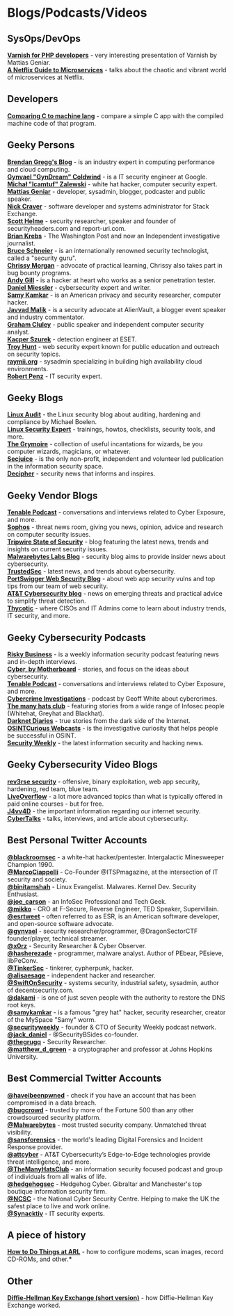 
# Blogs/Podcasts/Videos 

## SysOps/DevOps

<p>
 <a href="https://www.youtube.com/watch?v=nAFpkV5-vuI"><b>Varnish for PHP developers</b></a> - very interesting presentation of Varnish by Mattias Geniar.<br/>
 <a href="https://www.youtube.com/watch?v=CZ3wIuvmHeM"><b>A Netflix Guide to Microservices</b></a> - talks about the chaotic and vibrant world of microservices at Netflix.<br/>
</p>

## Developers

<p>
 <a href="https://www.youtube.com/watch?v=yOyaJXpAYZQ"><b>Comparing C to machine lang</b></a> - compare a simple C app with the compiled machine code of that program.<br/>
</p>

## Geeky Persons

<p>
 <a href="http://www.brendangregg.com/"><b>Brendan Gregg's Blog</b></a> - is an industry expert in computing performance and cloud computing.<br/>
 <a href="https://gynvael.coldwind.pl/"><b>Gynvael "GynDream" Coldwind</b></a> - is a IT security engineer at Google.<br/>
 <a href="http://lcamtuf.coredump.cx/"><b>Michał "lcamtuf" Zalewski</b></a> - white hat hacker, computer security expert.<br/>
 <a href="https://ma.ttias.be/"><b>Mattias Geniar</b></a> - developer, sysadmin, blogger, podcaster and public speaker.<br/>
 <a href="https://nickcraver.com/"><b>Nick Craver</b></a> - software developer and systems administrator for Stack Exchange.<br/>
 <a href="https://scotthelme.co.uk/"><b>Scott Helme</b></a> - security researcher, speaker and founder of securityheaders.com and report-uri.com.<br/>
 <a href="https://krebsonsecurity.com/"><b>Brian Krebs</b></a> - The Washington Post and now an Independent investigative journalist.<br/>
 <a href="https://www.schneier.com/"><b>Bruce Schneier</b></a> - is an internationally renowned security technologist, called a "security guru".<br/>
 <a href="https://chrissymorgan.co.uk/"><b>Chrissy Morgan</b></a> - advocate of practical learning, Chrissy also takes part in bug bounty programs.<br/>
 <a href="https://blog.zsec.uk/"><b>Andy Gill</b></a> - is a hacker at heart who works as a senior penetration tester.<br/>
 <a href="https://danielmiessler.com/"><b>Daniel Miessler</b></a> - cybersecurity expert and writer.<br/>
 <a href="https://samy.pl/"><b>Samy Kamkar</b></a> -  is an American privacy and security researcher, computer hacker.<br/>
 <a href="https://www.j4vv4d.com/"><b>Javvad Malik</b></a> - is a security advocate at AlienVault, a blogger event speaker and industry commentator.<br/>
 <a href="https://www.grahamcluley.com/"><b>Graham Cluley</b></a> - public speaker and independent computer security analyst.<br/>
 <a href="https://security.szurek.pl/"><b>Kacper Szurek</b></a> - detection engineer at ESET.<br/>
 <a href="https://www.troyhunt.com/"><b>Troy Hunt</b></a> - web security expert known for public education and outreach on security topics.<br/>
 <a href="https://raymii.org/s/index.html"><b>raymii.org</b></a> - sysadmin specializing in building high availability cloud environments.<br/>
 <a href="https://robert.penz.name/"><b>Robert Penz</b></a> - IT security expert.<br/>
</p>

## Geeky Blogs

<p>
 <a href="https://linux-audit.com/"><b>Linux Audit</b></a> - the Linux security blog about auditing, hardening and compliance by Michael Boelen.<br/>
 <a href="https://linuxsecurity.expert/"><b>
Linux Security Expert</b></a> - trainings, howtos, checklists, security tools, and more.<br/>
 <a href="http://www.grymoire.com/"><b>The Grymoire</b></a> - collection of useful incantations for wizards, be you computer wizards, magicians, or whatever.<br/>
 <a href="https://www.secjuice.com"><b>Secjuice</b></a> - is the only non-profit, independent and volunteer led publication in the information security space.<br/>
 <a href="https://duo.com/decipher"><b>Decipher</b></a> - security news that informs and inspires.<br/>
</p>

## Geeky Vendor Blogs

<p>
 <a href="https://www.tenable.com/podcast"><b>Tenable Podcast</b></a> - conversations and interviews related to Cyber Exposure, and more.<br/>
 <a href="https://nakedsecurity.sophos.com/"><b>Sophos</b></a> - threat news room, giving you news, opinion, advice and research on computer security issues.<br/>
 <a href="https://www.tripwire.com/state-of-security/"><b>Tripwire State of Security</b></a> - blog featuring the latest news, trends and insights on current security issues.<br/>
 <a href="https://blog.malwarebytes.com/"><b>Malwarebytes Labs Blog</b></a> - security blog aims to provide insider news about cybersecurity.<br/>
 <a href="https://www.trustedsec.com/category/articles/"><b>TrustedSec</b></a> - latest news, and trends about cybersecurity.<br/>
 <a href="https://portswigger.net/blog"><b>PortSwigger Web Security Blog</b></a> - about web app security vulns and top tips from our team of web security.<br/>
 <a href="https://www.alienvault.com/blogs"><b>AT&T Cybersecurity blog</b></a> - news on emerging threats and practical advice to simplify threat detection.<br/>
 <a href="https://thycotic.com/company/blog/"><b>Thycotic</b></a> - where CISOs and IT Admins come to learn about industry trends, IT security, and more.<br/>
</p>

## Geeky Cybersecurity Podcasts

<p>
 <a href="https://risky.biz/netcasts/risky-business/"><b>Risky Business</b></a> - is a weekly information security podcast featuring news and in-depth interviews.<br/>
 <a href="https://www.vice.com/en_us/topic/cyber"><b>Cyber, by Motherboard</b></a> - stories, and focus on the ideas  about cybersecurity.<br/>
 <a href="https://www.tenable.com/podcast"><b>Tenable Podcast</b></a> - conversations and interviews related to Cyber Exposure, and more.<br/>
 <a href="https://podcasts.apple.com/gb/podcast/cybercrime-investigations/id1428801405"><b>
Cybercrime Investigations</b></a> - podcast by Geoff White about cybercrimes.<br/>
 <a href="https://themanyhats.club/tag/episodes/"><b>The many hats club</b></a> - featuring stories from a wide range of Infosec people (Whitehat, Greyhat and Blackhat).<br/>
 <a href="https://darknetdiaries.com/"><b>Darknet Diaries</b></a> - true stories from the dark side of the Internet.<br/>
 <a href="https://www.youtube.com/playlist?list=PL423I_gHbWUXah3dmt_q_XNp0NlGAKjis"><b>OSINTCurious Webcasts</b></a> - is the investigative curiosity that helps people be successful in OSINT.<br/>
 <a href="https://www.youtube.com/user/SecurityWeeklyTV"><b>Security Weekly</b></a> - the latest information security and hacking news.<br/>
</p>

## Geeky Cybersecurity Video Blogs

<p>
 <a href="https://www.youtube.com/channel/UCzvJStjySZVvOBsPl-Vgj0g"><b>rev3rse security</b></a> - offensive, binary exploitation, web app security, hardening, red team, blue team.<br/>
 <a href="https://www.youtube.com/channel/UClcE-kVhqyiHCcjYwcpfj9w"><b>LiveOverflow</b></a> - a lot more advanced topics than what is typically offered in paid online courses - but for free.<br/>
 <a href="https://www.youtube.com/infoseccynic"><b>J4vv4D</b></a> - the important information regarding our internet security.<br/>
 <a href="https://cybertalks.co.uk/"><b>
CyberTalks</b></a> - talks, interviews, and article about cybersecurity.<br/>
</p>

## Best Personal Twitter Accounts

<p>
 <a href="https://twitter.com/blackroomsec"><b>@blackroomsec</b></a> - a white-hat hacker/pentester. Intergalactic Minesweeper Champion 1990.<br/>
 <a href="https://twitter.com/MarcoCiappelli"><b>@MarcoCiappelli</b></a> - Co-Founder @ITSPmagazine, at the intersection of IT security and society.<br/>
 <a href="https://twitter.com/binitamshah"><b>@binitamshah</b></a> - Linux Evangelist. Malwares. Kernel Dev. Security Enthusiast.<br/>
 <a href="https://twitter.com/joe_carson"><b>@joe_carson</b></a> - an InfoSec Professional and Tech Geek.<br/>
 <a href="https://twitter.com/mikko"><b>@mikko</b></a> - CRO at F-Secure, Reverse Engineer, TED Speaker, Supervillain.<br/>
 <a href="https://twitter.com/esrtweet"><b>@esrtweet</b></a> - often referred to as ESR, is an American software developer, and open-source software advocate.<br/>
 <a href="https://twitter.com/gynvael"><b>@gynvael</b></a> - security researcher/programmer, @DragonSectorCTF founder/player, technical streamer.<br/>
 <a href="https://twitter.com/x0rz"><b>@x0rz</b></a> - Security Researcher & Cyber Observer.<br/>
 <a href="https://twitter.com/hasherezade"><b>@hasherezade</b></a> - programmer, malware analyst. Author of PEbear, PEsieve, libPeConv.<br/>
 <a href="https://twitter.com/TinkerSec"><b>@TinkerSec</b></a> - tinkerer, cypherpunk, hacker.<br/>
 <a href="https://twitter.com/alisaesage"><b>@alisaesage</b></a> - independent hacker and researcher.<br/>
 <a href="https://twitter.com/SwiftOnSecurity"><b>@SwiftOnSecurity</b></a> - systems security, industrial safety, sysadmin, author of decentsecurity.com.<br/>
 <a href="https://twitter.com/dakami"><b>@dakami</b></a> - is one of just seven people with the authority to restore the DNS root keys.<br/>
 <a href="https://twitter.com/samykamkar"><b>@samykamkar</b></a> - is a famous "grey hat" hacker, security researcher, creator of the MySpace "Samy" worm.<br/>
 <a href="https://twitter.com/securityweekly"><b>@securityweekly</b></a> - founder & CTO of Security Weekly podcast network.<br/>
 <a href="https://twitter.com/jack_daniel"><b>@jack_daniel</b></a> - @SecurityBSides co-founder.<br/>
 <a href="https://twitter.com/thegrugq"><b>@thegrugq</b></a> - Security Researcher.<br/>
 <a href="https://twitter.com/matthew_d_green"><b>@matthew_d_green</b></a> - a cryptographer and professor at Johns Hopkins University.<br/>
</p>

## Best Commercial Twitter Accounts

<p>
 <a href="https://twitter.com/haveibeenpwned"><b>@haveibeenpwned</b></a> - check if you have an account that has been compromised in a data breach.<br/>
 <a href="https://twitter.com/bugcrowd"><b>@bugcrowd</b></a> - trusted by more of the Fortune 500 than any other crowdsourced security platform.<br/>
 <a href="https://twitter.com/Malwarebytes"><b>@Malwarebytes</b></a> - most trusted security company. Unmatched threat visibility.<br/>
 <a href="https://twitter.com/sansforensics"><b>@sansforensics</b></a> - the world's leading Digital Forensics and Incident Response provider.<br/>
 <a href="https://twitter.com/attcyber"><b>@attcyber</b></a> - AT&T Cybersecurity’s Edge-to-Edge technologies provide threat intelligence, and more.<br/>
 <a href="https://twitter.com/TheManyHatsClub"><b>@TheManyHatsClub</b></a> - an information security focused podcast and group of individuals from all walks of life.<br/>
 <a href="https://twitter.com/hedgehogsec"><b>@hedgehogsec</b></a> - Hedgehog Cyber. Gibraltar and Manchester's top boutique information security firm.<br/>
 <a href="https://twitter.com/NCSC"><b>@NCSC</b></a> - the National Cyber Security Centre. Helping to make the UK the safest place to live and work online.<br/>
 <a href="https://twitter.com/Synacktiv"><b>@Synacktiv</b></a> - IT security experts.<br/>
</p>

## A piece of history

<p>
 <a href="http://ftp.arl.army.mil/~mike/howto/"><b>How to Do Things at ARL</b></a> - how to configure modems, scan images, record CD-ROMs, and other.<b>*</b><br/>
</p>

## Other

<p>
 <a href="https://www.youtube.com/watch?v=3QnD2c4Xovk"><b>Diffie-Hellman Key Exchange (short version)</b></a> - how Diffie-Hellman Key Exchange worked.<br/>
</p>
